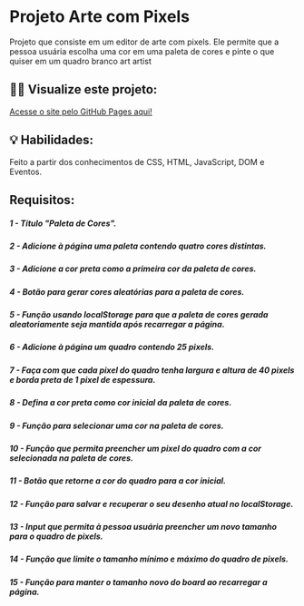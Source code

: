 # Projeto Arte com Pixels 
Projeto que consiste em um editor de arte com pixels. Ele permite que a pessoa usuária escolha uma cor em uma paleta de cores e pinte o que quiser em um quadro branco art artist

## 👨‍💻 Visualize este projeto:
[Acesse o site pelo GitHub Pages aqui!](https://geovannaotoni.github.io/trybe-project-pixels-art/)

## :bulb: Habilidades:
Feito a partir dos conhecimentos de CSS, HTML, JavaScript, DOM e Eventos.

## Requisitos:
##### 1 - Título "Paleta de Cores".
##### 2 - Adicione à página uma paleta contendo quatro cores distintas.
##### 3 - Adicione a cor preta como a primeira cor da paleta de cores.
##### 4 - Botão para gerar cores aleatórias para a paleta de cores.
##### 5 - Função usando localStorage para que a paleta de cores gerada aleatoriamente seja mantida após recarregar a página.
##### 6 - Adicione à página um quadro contendo 25 pixels.
##### 7 - Faça com que cada pixel do quadro tenha largura e altura de 40 pixels e borda preta de 1 pixel de espessura.
##### 8 - Defina a cor preta como cor inicial da paleta de cores.
##### 9 - Função para selecionar uma cor na paleta de cores.
##### 10 - Função que permita preencher um pixel do quadro com a cor selecionada na paleta de cores.
##### 11 - Botão que retorne a cor do quadro para a cor inicial.
##### 12 - Função para salvar e recuperar o seu desenho atual no localStorage.
##### 13 - Input que permita à pessoa usuária preencher um novo tamanho para o quadro de pixels.
##### 14 - Função que limite o tamanho mínimo e máximo do quadro de pixels.
##### 15 - Função para manter o tamanho novo do board ao recarregar a página.
